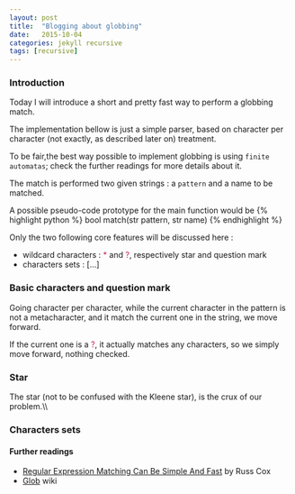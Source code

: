 ```yaml
---
layout: post
title:  "Blogging about globbing"
date:   2015-10-04
categories: jekyll recursive
tags: [recursive]
---
```


<h3>Introduction</h3>
Today I will introduce a short and pretty fast way to perform a globbing match.

<!-- If you are not familiar with making use of glob patterns, <a href="https://en.wikipedia.org/wiki/Glob_(programming)" target="_blank">here</a> is a wiki.\\ -->
The implementation bellow is just a simple parser, based on character per character (not exactly, as described later on) treatment.

To be fair,the best way possible to implement globbing is using `finite automatas`; check the further readings for more details about it.

The match is performed two given strings : a `pattern` and a name to be matched.

A possible pseudo-code prototype for the main function would be
{% highlight python %}
bool match(str pattern, str name)
{% endhighlight %}

Only the two following core features will be discussed here :
<ul>
<li> wildcard characters : <span style="color:#c7254e;">&#42;</span> and <span style="color:#c7254e;">&#63;</span>, respectively star and question mark</li>
<li> characters sets : [...]</li>
</ul>


<h3>Basic characters and question mark</h3>
Going character per character, while the current character in the pattern is not a metacharacter, and it match the current one in the string, we move forward.

If the current one is a <span style="color:#c7254e;">&#63;</span>, it actually matches any characters, so we simply move forward, nothing checked.

<h3>Star</h3>
The star (not to be confused with the Kleene star), is the crux of our problem.\\



<h3>Characters sets</h3>





<h4>Further readings</h4>
<ul>
<li><a href="https://swtch.com/~rsc/regexp/regexp1.html" target="_blank">Regular Expression Matching Can Be Simple And Fast</a> by Russ Cox</li>
<li><a href="https://en.wikipedia.org/wiki/Glob_(programming)" target="_blank">Glob</a> wiki</li>
</ul>